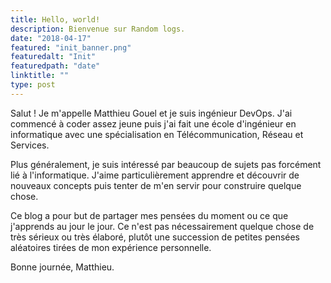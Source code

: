 ```yaml
---
title: Hello, world!
description: Bienvenue sur Random logs.
date: "2018-04-17"
featured: "init_banner.png"
featuredalt: "Init"
featuredpath: "date"
linktitle: ""
type: post
---
```


Salut ! Je m'appelle Matthieu Gouel et je suis ingénieur DevOps. J'ai commencé à coder assez jeune puis j'ai fait une école d'ingénieur en informatique avec une spécialisation en Télécommunication, Réseau et Services.

<!--more-->

Plus généralement, je suis intéressé par beaucoup de sujets pas forcément lié à l'informatique. J'aime particulièrement apprendre et découvrir de nouveaux concepts puis tenter de m'en servir pour construire quelque chose.

Ce blog a pour but de partager mes pensées du moment ou ce que j'apprends au jour le jour. Ce n'est pas nécessairement quelque chose de très sérieux ou très élaboré, plutôt une succession de petites pensées aléatoires tirées de mon expérience personnelle.

Bonne journée,
Matthieu.
